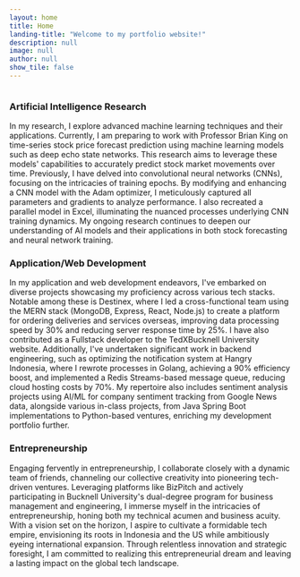 ```yaml
---
layout: home
title: Home
landing-title: "Welcome to my portfolio website!"
description: null
image: null
author: null
show_tile: false
---
```


<div class="row">
  <div class="row 50% uniform">
		<div class="4u"><span class="image fit"><img src="{% link assets/images/neural.png %}" alt="" /></span></div>
		<div class="4u"><span class="image fit"><img src="{% link assets/images/code.png %}" alt="" /></span></div>
		<div class="4u$"><span class="image fit"><img src="{% link assets/images/business.png %}" alt="" /></span></div>
  </div>
</div>

<p></p>

<div class="row">
    <div class="4u 12u$(medium)">
		<h3>Artificial Intelligence Research</h3>
		<p>In my research, I explore advanced machine learning techniques and their applications. Currently, I am preparing to work with Professor Brian King on time-series stock price forecast prediction using machine learning models such as deep echo state networks. This research aims to leverage these models' capabilities to accurately predict stock market movements over time. Previously, I have delved into convolutional neural networks (CNNs), focusing on the intricacies of training epochs. By modifying and enhancing a CNN model with the Adam optimizer, I meticulously captured all parameters and gradients to analyze performance. I also recreated a parallel model in Excel, illuminating the nuanced processes underlying CNN training dynamics. My ongoing research continues to deepen our understanding of AI models and their applications in both stock forecasting and neural network training.</p>
    </div>
    <div class="4u 12u$(medium)">
		<h3>Application/Web Development</h3>
		<p>In my application and web development endeavors, I've embarked on diverse projects showcasing my proficiency across various tech stacks. Notable among these is Destinex, where I led a cross-functional team using the MERN stack (MongoDB, Express, React, Node.js) to create a platform for ordering deliveries and services overseas, improving data processing speed by 30% and reducing server response time by 25%. I have also contributed as a Fullstack developer to the TedXBucknell University website. Additionally, I've undertaken significant work in backend engineering, such as optimizing the notification system at Hangry Indonesia, where I rewrote processes in Golang, achieving a 90% efficiency boost, and implemented a Redis Streams-based message queue, reducing cloud hosting costs by 70%. My repertoire also includes sentiment analysis projects using AI/ML for company sentiment tracking from Google News data, alongside various in-class projects, from Java Spring Boot implementations to Python-based ventures, enriching my development portfolio further.</p>
    </div>
    <div class="4u 12u$(medium)">
		<h3>Entrepreneurship</h3>
		<p>Engaging fervently in entrepreneurship, I collaborate closely with a dynamic team of friends, channeling our collective creativity into pioneering tech-driven ventures. Leveraging platforms like BizPitch and actively participating in Bucknell University's dual-degree program for business management and engineering, I immerse myself in the intricacies of entrepreneurship, honing both my technical acumen and business acuity. With a vision set on the horizon, I aspire to cultivate a formidable tech empire, envisioning its roots in Indonesia and the US while ambitiously eyeing international expansion. Through relentless innovation and strategic foresight, I am committed to realizing this entrepreneurial dream and leaving a lasting impact on the global tech landscape.</p>
    </div>
    <!-- <div class="6u$ 12u$(small)">
		<h3>Magna odio tempus commodo</h3>
		<p>In arcu accumsan arcu adipiscing accumsan orci ac. Felis id enim aliquet. Accumsan ac integer lobortis commodo ornare aliquet accumsan erat tempus amet porttitor. Ante commodo blandit adipiscing integer semper orci eget. Faucibus commodo adipiscing mi eu nullam accumsan morbi arcu ornare odio mi adipiscing nascetur lacus ac interdum morbi accumsan vis mi accumsan ac praesent.</p>
    </div>
    <div class="6u$ 12u$(small)">
		<h3>Magna odio tempus commodo</h3>
		<p>In arcu accumsan arcu adipiscing accumsan orci ac. Felis id enim aliquet. Accumsan ac integer lobortis commodo ornare aliquet accumsan erat tempus amet porttitor. Ante commodo blandit adipiscing integer semper orci eget. Faucibus commodo adipiscing mi eu nullam accumsan morbi arcu ornare odio mi adipiscing nascetur lacus ac interdum morbi accumsan vis mi accumsan ac praesent.</p>
    </div> -->
</div>
